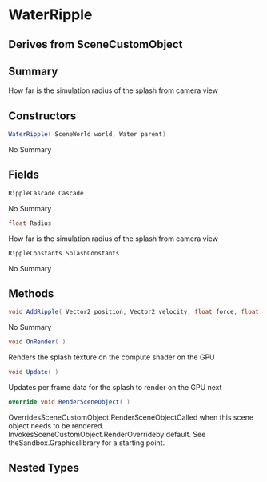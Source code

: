# WaterRipple

## Derives from SceneCustomObject

## Summary

How far is the simulation radius of the splash from camera view
## Constructors

```c#
WaterRipple( SceneWorld world, Water parent) 
```
No Summary
## Fields

```c#
RippleCascade Cascade
```
No Summary
```c#
float Radius
```
How far is the simulation radius of the splash from camera view
```c#
RippleConstants SplashConstants
```
No Summary
## Methods

```c#
void AddRipple( Vector2 position, Vector2 velocity, float force, float radius = 2) 
```
No Summary
```c#
void OnRender( ) 
```
Renders the splash texture on the compute shader on the GPU
```c#
void Update( ) 
```
Updates per frame data for the splash to render on the GPU next
```c#
override void RenderSceneObject( ) 
```
OverridesSceneCustomObject.RenderSceneObjectCalled when this scene object needs to be rendered.
InvokesSceneCustomObject.RenderOverrideby default. See theSandbox.Graphicslibrary for a starting point.
## Nested Types

